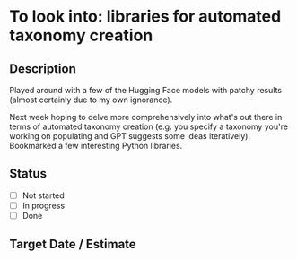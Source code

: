 #  To look into: libraries for automated taxonomy creation

## Description

Played around with a few of the Hugging Face models with patchy results (almost certainly due to my own ignorance).

Next week hoping to delve more comprehensively into what's out there in terms of automated taxonomy creation (e.g. you specify a taxonomy you're working on populating and GPT suggests some ideas iteratively). Bookmarked a few interesting Python libraries. 

## Status

- [ ] Not started
- [ ] In progress
- [ ] Done

## Target Date / Estimate